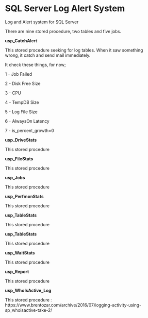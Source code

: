 # SQL Server Log Alert System
Log and Alert system for SQL Server

There are nine stored procedure, two tables and five jobs.

<b>usp_CatchAlert</b>

<p>This stored procedure seeking for log tables. When it saw something wrong, it catch and send mail immediately.</p>

It check these things, for now;

1 - Job Failed

2 - Disk Free Size

3 - CPU

4 - TempDB Size

5 - Log File Size

6 - AlwaysOn Latency

7 - is_percent_growth=0


<b>usp_DriveStats</b>
<p>This stored procedure</p>

<b>usp_FileStats</b>
<p>This stored procedure</p>

<b>usp_Jobs</b>
<p>This stored procedure</p>

<b>usp_PerfmonStats</b>
<p>This stored procedure</p>

<b>usp_TableStats</b>
<p>This stored procedure</p>

<b>usp_TableStats</b>
<p>This stored procedure</p>

<b>usp_WaitStats</b>
<p>This stored procedure</p>

<b>usp_Report</b>
<p>This stored procedure</p>

<b>usp_WhoIsActive_Log</b>
<p>This stored procedure : https://www.brentozar.com/archive/2016/07/logging-activity-using-sp_whoisactive-take-2/</p>
